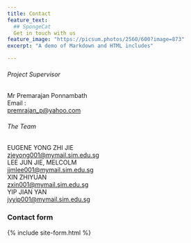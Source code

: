 ```yaml
---
title: Contact
feature_text: 
  ## SpongeCat
  Get in touch with us
feature_image: "https://picsum.photos/2560/600?image=873"
excerpt: "A demo of Markdown and HTML includes"

---
```

###### Project Supervisor 
Mr Premarajan Ponnambath  
Email :   
premrajan_p@yahoo.com  
  
###### The Team  
  
EUGENE YONG ZHI JIE  
zjeyong001@mymail.sim.edu.sg  
LEE JUN JIE, MELCOLM  
jjmlee001@mymail.sim.edu.sg  
XIN ZHIYUAN  
zxin001@mymail.sim.edu.sg  
YIP JIAN YAN  
jyyip001@mymail.sim.edu.sg  
  
### Contact form
{% include site-form.html %}
